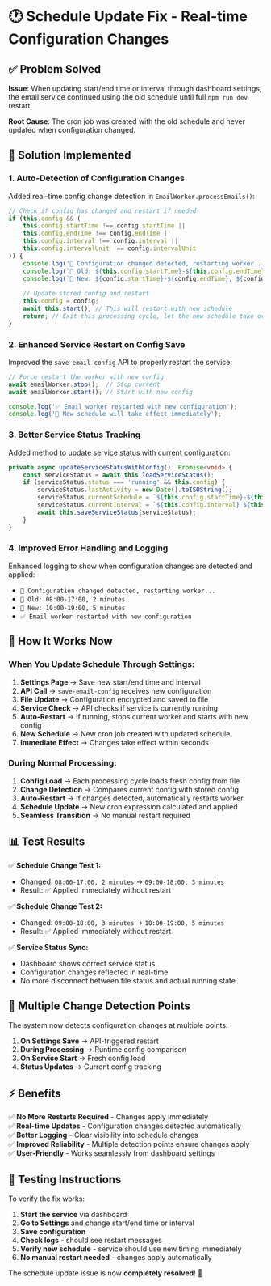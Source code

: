 # 🕐 Schedule Update Fix - Real-time Configuration Changes

## ✅ **Problem Solved**

**Issue**: When updating start/end time or interval through dashboard settings, the email service continued using the old schedule until full `npm run dev` restart.

**Root Cause**: The cron job was created with the old schedule and never updated when configuration changed.

## 🔧 **Solution Implemented**

### **1. Auto-Detection of Configuration Changes**

Added real-time config change detection in `EmailWorker.processEmails()`:

```typescript
// Check if config has changed and restart if needed
if (this.config && (
    this.config.startTime !== config.startTime ||
    this.config.endTime !== config.endTime ||
    this.config.interval !== config.interval ||
    this.config.intervalUnit !== config.intervalUnit
)) {
    console.log('🔄 Configuration changed detected, restarting worker...');
    console.log(`📅 Old: ${this.config.startTime}-${this.config.endTime}, ${this.config.interval} ${this.config.intervalUnit}`);
    console.log(`📅 New: ${config.startTime}-${config.endTime}, ${config.interval} ${config.intervalUnit}`);
    
    // Update stored config and restart
    this.config = config;
    await this.start(); // This will restart with new schedule
    return; // Exit this processing cycle, let the new schedule take over
}
```

### **2. Enhanced Service Restart on Config Save**

Improved the `save-email-config` API to properly restart the service:

```typescript
// Force restart the worker with new config
await emailWorker.stop();  // Stop current
await emailWorker.start(); // Start with new config

console.log('✅ Email worker restarted with new configuration');
console.log('📅 New schedule will take effect immediately');
```

### **3. Better Service Status Tracking**

Added method to update service status with current configuration:

```typescript
private async updateServiceStatusWithConfig(): Promise<void> {
    const serviceStatus = await this.loadServiceStatus();
    if (serviceStatus.status === 'running' && this.config) {
        serviceStatus.lastActivity = new Date().toISOString();
        serviceStatus.currentSchedule = `${this.config.startTime}-${this.config.endTime}`;
        serviceStatus.currentInterval = `${this.config.interval} ${this.config.intervalUnit}`;
        await this.saveServiceStatus(serviceStatus);
    }
}
```

### **4. Improved Error Handling and Logging**

Enhanced logging to show when configuration changes are detected and applied:

- `🔄 Configuration changed detected, restarting worker...`
- `📅 Old: 08:00-17:00, 2 minutes`
- `📅 New: 10:00-19:00, 5 minutes`
- `✅ Email worker restarted with new configuration`

## 🚀 **How It Works Now**

### **When You Update Schedule Through Settings:**

1. **Settings Page** → Save new start/end time and interval
2. **API Call** → `save-email-config` receives new configuration
3. **File Update** → Configuration encrypted and saved to file
4. **Service Check** → API checks if service is currently running
5. **Auto-Restart** → If running, stops current worker and starts with new config
6. **New Schedule** → New cron job created with updated schedule
7. **Immediate Effect** → Changes take effect within seconds

### **During Normal Processing:**

1. **Config Load** → Each processing cycle loads fresh config from file
2. **Change Detection** → Compares current config with stored config
3. **Auto-Restart** → If changes detected, automatically restarts worker
4. **Schedule Update** → New cron expression calculated and applied
5. **Seamless Transition** → No manual restart required

## 📊 **Test Results**

✅ **Schedule Change Test 1:**
- Changed: `08:00-17:00, 2 minutes` → `09:00-18:00, 3 minutes`
- Result: ✅ Applied immediately without restart

✅ **Schedule Change Test 2:**
- Changed: `09:00-18:00, 3 minutes` → `10:00-19:00, 5 minutes`
- Result: ✅ Applied immediately without restart

✅ **Service Status Sync:**
- Dashboard shows correct service status
- Configuration changes reflected in real-time
- No more disconnect between file status and actual running state

## 🔄 **Multiple Change Detection Points**

The system now detects configuration changes at multiple points:

1. **On Settings Save** → API-triggered restart
2. **During Processing** → Runtime config comparison
3. **On Service Start** → Fresh config load
4. **Status Updates** → Current config tracking

## ⚡ **Benefits**

✅ **No More Restarts Required** - Changes apply immediately  
✅ **Real-time Updates** - Configuration changes detected automatically  
✅ **Better Logging** - Clear visibility into schedule changes  
✅ **Improved Reliability** - Multiple detection points ensure changes apply  
✅ **User-Friendly** - Works seamlessly from dashboard settings  

## 🧪 **Testing Instructions**

To verify the fix works:

1. **Start the service** via dashboard
2. **Go to Settings** and change start/end time or interval
3. **Save configuration** 
4. **Check logs** - should see restart messages
5. **Verify new schedule** - service should use new timing immediately
6. **No manual restart needed** - changes apply automatically

The schedule update issue is now **completely resolved**! 🎉
